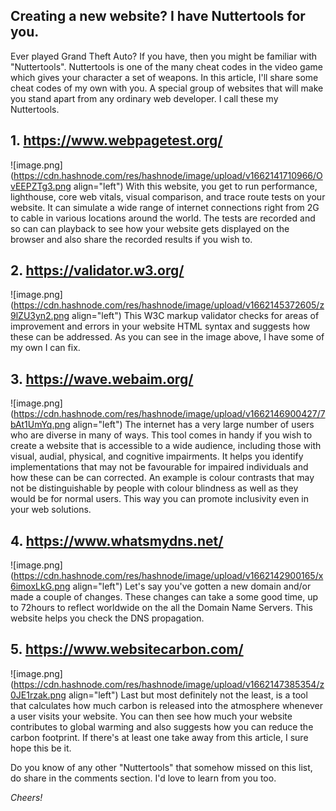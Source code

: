 ## Creating a new website? I have Nuttertools for you.

Ever played Grand Theft Auto? If you have, then you might be familiar with "Nuttertools". Nuttertools is one of the many cheat codes in the video game which gives your character a set of weapons. In this article, I'll share some cheat codes of my own with you. A special group of websites that will make you stand apart from any ordinary web developer. I call these my Nuttertools.

## 1. https://www.webpagetest.org/
![image.png](https://cdn.hashnode.com/res/hashnode/image/upload/v1662141710966/OvEEPZTg3.png align="left")
With this website, you get to run performance, lighthouse, core web vitals, visual comparison, and trace route tests on your website. It can simulate a wide range of internet connections right from 2G to cable in various locations around the world. The tests are recorded and so can can playback to see how your website gets displayed on the browser and also share the recorded results if you wish to.

## 2. https://validator.w3.org/
![image.png](https://cdn.hashnode.com/res/hashnode/image/upload/v1662145372605/z9lZU3yn2.png align="left")
This W3C markup validator checks for areas of improvement and errors in your website HTML syntax and suggests how these can be addressed. As you can see in the image above, I have some of my own I can fix.

## 3. https://wave.webaim.org/
![image.png](https://cdn.hashnode.com/res/hashnode/image/upload/v1662146900427/7bAt1UmYq.png align="left")
The internet has a very large number of users who are diverse in many of ways. This tool comes in handy if you wish to create a website that is accessible to a wide audience, including those with visual, audial, physical, and cognitive impairments. It helps you identify implementations that may not be favourable for impaired individuals and how these can be can corrected. An example is colour contrasts that may not be distinguishable by people with colour blindness as well as they would be for normal users. This way you can promote inclusivity even in your web solutions.

## 4. https://www.whatsmydns.net/
![image.png](https://cdn.hashnode.com/res/hashnode/image/upload/v1662142900165/x6imoxLkG.png align="left")
Let's say you've gotten a new domain and/or made a couple of changes. These changes can take a some good time, up to 72hours  to reflect worldwide on the all the Domain Name Servers. This website helps you check the DNS propagation.

## 5. https://www.websitecarbon.com/
![image.png](https://cdn.hashnode.com/res/hashnode/image/upload/v1662147385354/z0JE1rzak.png align="left")
Last but most definitely not the least, is a tool that calculates how much carbon is released into the atmosphere whenever a user visits your website. You can then see how much your website contributes to global warming and also suggests how you can reduce the carbon footprint. If there's at least one take away from this article, I sure hope this be it.

Do you know of any other "Nuttertools" that somehow missed on this list, do share in the comments section. I'd love to learn from you too.

*Cheers!*